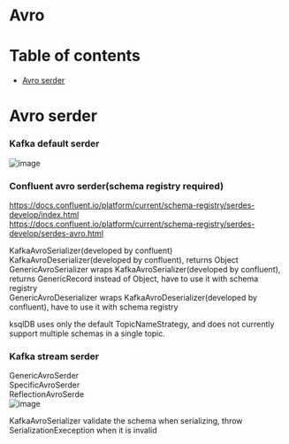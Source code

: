 **Avro**
=============

# Table of contents

* [Avro serder](#avro-serder)

<a name="avro-serder"></a>
# Avro serder

### Kafka default serder

![image](https://user-images.githubusercontent.com/37034642/116643045-c895f900-a9a2-11eb-882e-cdfc4f1d7c71.png)

### Confluent avro serder(schema registry required)
https://docs.confluent.io/platform/current/schema-registry/serdes-develop/index.html  
https://docs.confluent.io/platform/current/schema-registry/serdes-develop/serdes-avro.html

KafkaAvroSerializer(developed by confluent)
KafkaAvroDeserializer(developed by confluent), returns Object
GenericAvroSerializer wraps KafkaAvroSerializer(developed by confluent), returns GenericRecord instead of Object, have to use it with schema registry  
GenericAvroDeserializer wraps KafkaAvroDeserializer(developed by confluent), have to use it with schema registry  

ksqlDB uses only the default TopicNameStrategy, and does not currently support multiple schemas in a single topic.  

### Kafka stream serder
GenericAvroSerder  
SpecificAvroSerder  
ReflectionAvroSerde  
![image](https://user-images.githubusercontent.com/37034642/116643045-c895f900-a9a2-11eb-882e-cdfc4f1d7c71.png)

KafkaAvroSerializer validate the schema when serializing, throw SerializationExeception when it is invalid
